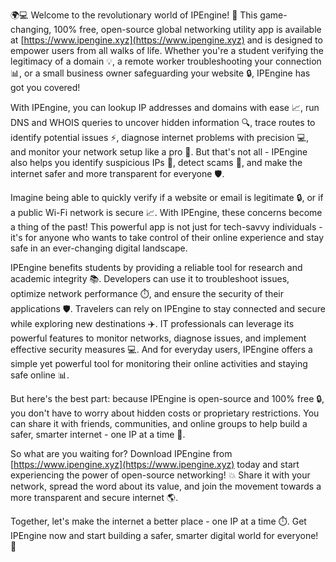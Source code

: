 🌍💻 Welcome to the revolutionary world of IPEngine! 🚀 This game-changing, 100% free, open-source global networking utility app is available at [https://www.ipengine.xyz](https://www.ipengine.xyz) and is designed to empower users from all walks of life. Whether you're a student verifying the legitimacy of a domain 💡, a remote worker troubleshooting your connection 📊, or a small business owner safeguarding your website 🔒, IPEngine has got you covered!

With IPEngine, you can lookup IP addresses and domains with ease 📈, run DNS and WHOIS queries to uncover hidden information 🔍, trace routes to identify potential issues ⚡️, diagnose internet problems with precision 💻, and monitor your network setup like a pro 👀. But that's not all - IPEngine also helps you identify suspicious IPs 👺, detect scams 🚫, and make the internet safer and more transparent for everyone 🛡️.

Imagine being able to quickly verify if a website or email is legitimate 🔒, or if a public Wi-Fi network is secure 📈. With IPEngine, these concerns become a thing of the past! This powerful app is not just for tech-savvy individuals - it's for anyone who wants to take control of their online experience and stay safe in an ever-changing digital landscape.

IPEngine benefits students by providing a reliable tool for research and academic integrity 📚. Developers can use it to troubleshoot issues, optimize network performance ⏱️, and ensure the security of their applications 🛡️. Travelers can rely on IPEngine to stay connected and secure while exploring new destinations ✈️. IT professionals can leverage its powerful features to monitor networks, diagnose issues, and implement effective security measures 💻. And for everyday users, IPEngine offers a simple yet powerful tool for monitoring their online activities and staying safe online 📊.

But here's the best part: because IPEngine is open-source and 100% free 🔒, you don't have to worry about hidden costs or proprietary restrictions. You can share it with friends, communities, and online groups to help build a safer, smarter internet - one IP at a time 🌟.

So what are you waiting for? Download IPEngine from [https://www.ipengine.xyz](https://www.ipengine.xyz) today and start experiencing the power of open-source networking! 💥 Share it with your network, spread the word about its value, and join the movement towards a more transparent and secure internet 🌎.

Together, let's make the internet a better place - one IP at a time ⏱️. Get IPEngine now and start building a safer, smarter digital world for everyone! 💪